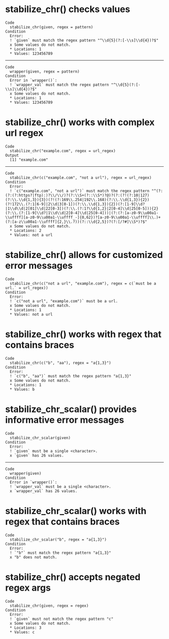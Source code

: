 # stabilize_chr() checks values

    Code
      stabilize_chr(given, regex = pattern)
    Condition
      Error:
      ! `given` must match the regex pattern "^\\d{5}(?:[-\\s]\\d{4})?$"
      x Some values do not match.
      * Locations: 1
      * Values: 123456789

---

    Code
      wrapper(given, regex = pattern)
    Condition
      Error in `wrapper()`:
      ! `wrapper_val` must match the regex pattern "^\\d{5}(?:[-\\s]\\d{4})?$"
      x Some values do not match.
      * Locations: 1
      * Values: 123456789

# stabilize_chr() works with complex url regex

    Code
      stabilize_chr("example.com", regex = url_regex)
    Output
      [1] "example.com"

---

    Code
      stabilize_chr(c("example.com", "not a url"), regex = url_regex)
    Condition
      Error:
      ! `c("example.com", "not a url")` must match the regex pattern "^(?:(?:(?:https?|ftp):)?\\/\\/)?(?:\\S+(?::\\S*)?@)?(?:(?!(?:10|127)(?:\\.\\d{1,3}){3})(?!(?:169\\.254|192\\.168)(?:\\.\\d{1,3}){2})(?!172\\.(?:1[6-9]|2\\d|3[0-1])(?:\\.\\d{1,3}){2})(?:[1-9]\\d?|1\\d\\d|2[01]\\d|22[0-3])(?:\\.(?:1?\\d{1,2}|2[0-4]\\d|25[0-5])){2}(?:\\.(?:[1-9]\\d?|1\\d\\d|2[0-4]\\d|25[0-4]))|(?:(?:[a-z0-9\\u00a1-\\uffff][a-z0-9\\u00a1-\\uffff_-]{0,62})?[a-z0-9\\u00a1-\\uffff]\\.)+(?:[a-z\\u00a1-\\uffff]{2,}\\.?))(?::\\d{2,5})?(?:[/?#]\\S*)?$"
      x Some values do not match.
      * Locations: 2
      * Values: not a url

# stabilize_chr() allows for customized error messages

    Code
      stabilize_chr(c("not a url", "example.com"), regex = c(`must be a url.` = url_regex))
    Condition
      Error:
      ! `c("not a url", "example.com")` must be a url.
      x Some values do not match.
      * Locations: 1
      * Values: not a url

# stabilize_chr() works with regex that contains braces

    Code
      stabilize_chr(c("b", "aa"), regex = "a{1,3}")
    Condition
      Error:
      ! `c("b", "aa")` must match the regex pattern "a{1,3}"
      x Some values do not match.
      * Locations: 1
      * Values: b

# stabilize_chr_scalar() provides informative error messages

    Code
      stabilize_chr_scalar(given)
    Condition
      Error:
      ! `given` must be a single <character>.
      x `given` has 26 values.

---

    Code
      wrapper(given)
    Condition
      Error in `wrapper()`:
      ! `wrapper_val` must be a single <character>.
      x `wrapper_val` has 26 values.

# stabilize_chr_scalar() works with regex that contains braces

    Code
      stabilize_chr_scalar("b", regex = "a{1,3}")
    Condition
      Error:
      ! `"b"` must match the regex pattern "a{1,3}"
      x "b" does not match.

# stabilize_chr() accepts negated regex args

    Code
      stabilize_chr(given, regex = regex)
    Condition
      Error:
      ! `given` must not match the regex pattern "c"
      x Some values do not match.
      * Locations: 3
      * Values: c

